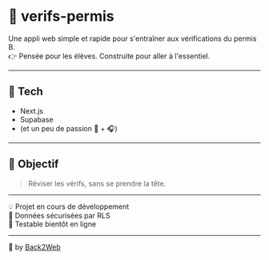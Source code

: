 # 🚗 verifs-permis

Une appli web simple et rapide pour s'entraîner aux vérifications du permis B.  
👉 Pensée pour les élèves. Construite pour aller à l'essentiel.

---

## 🔧 Tech

- Next.js
- Supabase
- (et un peu de passion 🧠 + 🎧)

---

## 🎯 Objectif

> Réviser les vérifs, sans se prendre la tête.

---

💡 Projet en cours de développement  
🔐 Données sécurisées par RLS  
🧪 Testable bientôt en ligne

---

🎨 by [Back2Web](https://github.com/chrisptk-dev)
